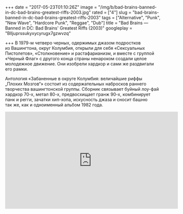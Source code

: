 +++
date = "2017-05-23T01:10:26Z"
image = "/img/b/bad-brains-banned-in-dc-bad-brains-greatest-riffs-2003.jpg"
rated = ["4"]
slug = "bad-brains-banned-in-dc-bad-brains-greatest-riffs-2003"
tags = ["Alternative", "Punk", "New Wave", "Hardcore Punk", "Reggae", "Dub"]
title = "Bad Brains — Banned in DC: Bad Brains' Greatest Riffs (2003)"
googleplay = "Blljuprssukyxycyrugx7gzwvzq"

+++
В&nbsp;1979-м четверо черных, одержимых джазом подростков из&nbsp;Вашингтона, округ Колумбия, открыли для себя &laquo;Сексуальных Пистолетов&raquo;, &laquo;Столкновение&raquo; и&nbsp;растафарианизм, и&nbsp;вместе с&nbsp;группой &laquo;Черный Флаг&raquo; с&nbsp;другого конца страны ненароком создали целое молодежное движение. Они изобрели хардкор и&nbsp;сами&nbsp;же раздвигали его рамки.

Антология &laquo;Забаненные в&nbsp;округе Колумбия: величайшие риффы &bdquo;Плохих Мозгов&ldquo;&raquo; состоит из&nbsp;содержательных набросков раннего творчества вашингтонской группы. Сборник связывает буйный лоу-фай хардкор 70-х, метал 80-х, предвосхищает гранж 90-х, комбинирует панк и&nbsp;регги, зачатки хип-хопа, искусность джаза и&nbsp;сносит башню так&nbsp;же, как и&nbsp;одноименный альбом 1982&nbsp;года.

<iframe width="560" height="315" src="https://www.youtube.com/embed/thnb3UlH2zE" frameborder="0" allowfullscreen></iframe>